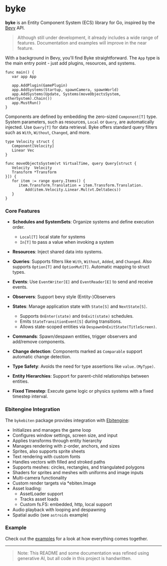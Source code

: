# byke

**byke** is an Entity Component System (ECS) library for Go, inspired by the [Bevy](https://bevy.org/) API.

> Although still under development, it already includes a wide range of features.
> Documentation and examples will improve in the near feature.

With a background in Bevy, you'll find Byke straightforward.
The `App` type is the main entry point - just add plugins, resources, and systems.

```golang
func main() {
   var app App

   app.AddPlugin(GamePlugin)
   app.AddSystems(Startup, spawnCamera, spawnWorld)
   app.AddSystems(Update, Systems(moveObjectsSystem, otherSystem).Chain())
   app.MustRun()
}
```

Components are defined by embedding the zero-sized `Component[T]` type.
System parameters, such as resources, `Local` or `Query`, are automatically injected.
Use `Query[T]` for data retrieval. Byke offers standard query filters such as `With`, `Without`, `Changed`, and more.

```golang
type Velocity struct {
   Component[Velocity]
   Linear Vec
}

func moveObjectsSystem(vt VirtualTime, query Query[struct {
   Velocity  Velocity
   Transform *Transform
}]) {
   for item := range query.Items() {
      item.Transform.Translation = item.Transform.Translation.
         Add(item.Velocity.Linear.Mul(vt.DeltaSecs))
   }
}
```

### Core Features

* **Schedules and SystemSets**: Organize systems and define execution order.
   * `Local[T]` local state for systems
   * `In[T]` to pass a value when invoking a system
* **Resources**: Inject shared data into systems.
* **Queries**: Supports filters like `With`, `Without`, `Added`, and `Changed`. Also supports `Option[T]` and
  `OptionMut[T]`. Automatic mapping to struct types.
* **Events**: Use `EventWriter[E]` and `EventReader[E]` to send and receive events.
* **Observers**: Support bevy style (Entity-)Observers
* **States**: Manage application state with `State[S]` and `NextState[S]`.

    * Supports `OnEnter(state)` and `OnExit(state)` schedules.
    * Emits `StateTransitionEvent[S]` during transitions.
    * Allows state-scoped entities via `DespawnOnExitState(TitleScreen)`.
* **Commands**: Spawn/despawn entities, trigger observers and add/remove components.
* **Change detection**: Components marked as `Comparable` support automatic change detection.
* **Type Safety**: Avoids the need for type assertions like `value.(MyType)`.
* **Entity Hierarchies**: Support for parent-child relationships between entities.
* **Fixed Timestep**: Execute game logic or physics systems with a fixed timestep interval.


### Ebitengine Integration

The `bykebiten` package provides integration with [Ebitengine](https://ebitengine.org/):
* Initializes and manages the game loop
* Configures window settings, screen size, and input
* Applies transforms through entity hierarchy
* Manages rendering with z-order, anchors, and sizes
* Sprites, also supports sprite sheets
* Text rendering with custom fonts
* Handles vectors with filled and stroked paths
* Supports meshes: circles, rectangles, and triangulated polygons
* Shaders for sprites and meshes with uniforms and image inputs
* Multi-camera functionality
* Custom render targets via *ebiten.Image
* Asset loading:
  * AssetLoader support
  * Tracks asset loads
  * Custom fs.FS: embedded, http, local support
* Audio playback with looping and despawning
* Spatial audio (see `astroids` example)

### Example

Check out the [examples](https://github.com/oliverbestmann/byke/blob/main/bykebiten/examples/) for a
look at how everything comes together.

---

> Note: This README and some documentation was refined using generative AI,
> but all code in this project is handwritten.
